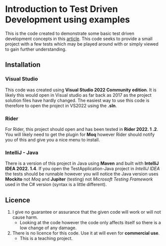 # Introduction to Test Driven Development using examples
This is the code created to demonstrate some basic test driven development concepts in this [article](https://scottgarryfoster.medium.com/introduction-to-test-driven-development-using-examples-372f3ea0b571).
This code seeks to provide a small project with a few tests which may be played around with or simply viewed to gain further understanding.
## Installation
### Visual Studio
This code was created using **Visual Studio 2022 Community edition**. 
It is likely this would open in Visual studio as far back as 2017 as the project solution files have hardly changed. 
The easiest way to use this code is therefore to open the project in VS2022 using the **.sln**.
### Rider
For Rider, this project should open and has been tested in **Rider 2022. 1 .2**. You will likely need to get the plugin for **Moq** however Rider should notify you of this and give you a nice menu to install.
### IntelliJ - Java
There is a version of this project in Java using **Maven** and built with **IntelliJ IDEA 2022. 1.4**. If you open the TestApplication-Java project in *IntelliJ IDEA* the tests should be runnable however you will  notice the Java version uses **Mockito** not *Moq* and **Jupiter** (testing) not *Microsoft Testing Framework* used in the C# version (syntax is a little different).
## Licence
1. I give no guarantee or assurance that the given code will work or will not cause harm.
   * Looking at the code however the code only affects itself so there is a low change of any damage.
2. There is no licence for this code. Use it at will even for **commercial use**.
   * This is a teaching project.